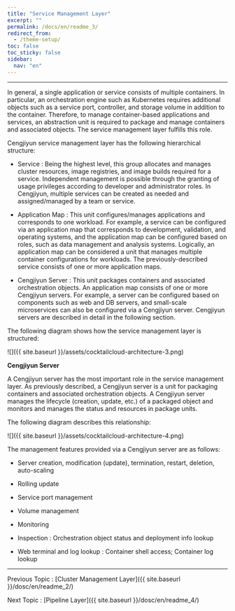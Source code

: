```yaml
---
title: "Service Management Layer"
excerpt: ""
permalink: /docs/en/readme_3/
redirect_from:
  - /theme-setup/
toc: false
toc_sticky: false
sidebar:
  nav: "en"
---
```



---
In general, a single application or service consists of multiple containers. In particular, an orchestration engine such as Kubernetes requires additional objects such as a service port, controller, and storage volume in addition to the container. Therefore, to manage container-based applications and services, an abstraction unit is required to package and manage containers and associated objects. The service management layer fulfills this role.

Cengjiyun service management layer has the following hierarchical structure:

* Service : Being the highest level, this group allocates and manages cluster resources, image registries, and image builds required for a service. Independent management is possible through the granting of usage privileges according to developer and administrator roles. In Cengjiyun, multiple services can be created as needed and assigned/managed by a team or service.

* Application Map : This unit configures/manages applications and corresponds to one workload. For example, a service can be configured via an application map that corresponds to development, validation, and operating systems, and the application map can be configured based on roles, such as data management and analysis systems. Logically, an application map can be considered a unit that manages multiple container configurations for workloads. The previously-described service consists of one or more application maps.

* Cengjiyun Server : This unit packages containers and associated orchestration objects. An application map consists of one or more Cengjiyun servers. For example, a server can be configured based on components such as web and DB servers, and small-scale microservices can also be configured via a Cengjiyun server. Cengjiyun servers are described in detail in the following section.

The following diagram shows how the service management layer is structured:

![]({{ site.baseurl }}/assets/cocktailcloud-architecture-3.png)

**Cengjiyun Server**

A Cengjiyun server has the most important role in the service management layer. As previously described, a Cengjiyun server is a unit for packaging containers and associated orchestration objects. A Cengjiyun server manages the lifecycle \(creation, update, etc.\) of a packaged object and monitors and manages the status and resources in package units.

The following diagram describes this relationship:

![]({{ site.baseurl }}/assets/cocktailcloud-architecture-4.png)

The management features provided via a Cengjiyun server are as follows:

* Server creation, modification \(update\), termination, restart, deletion, auto-scaling

* Rolling update

* Service port management

* Volume management

* Monitoring

* Inspection : Orchestration object status and deployment info lookup

* Web terminal and log lookup : Container shell access; Container log lookup

---

Previous Topic : [Cluster Management Layer]({{ site.baseurl }}/dosc/en/readme_2/)

Next Topic : [Pipeline Layer]({{ site.baseurl }}/dosc/en/readme_4/)

